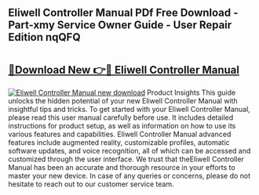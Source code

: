 ## Eliwell Controller Manual PDf Free Download - Part-xmy Service Owner Guide - User Repair Edition nqQFQ

# <h2><a href="http://bc20380.oget.top/?id=Eliwell+Controller+Manual">🔗Download New 👉🔴 Eliwell Controller Manual</a></h2>

[![Eliwell Controller Manual new download](https://i.imgur.com/5g1atiW.png)](http://bc20380.oget.top/?id=Eliwell+Controller+Manual)
Product Insights This guide unlocks the hidden potential of your new Eliwell Controller Manual with insightful tips and tricks. To get started with your Eliwell Controller Manual, please read this user manual carefully before use. It includes detailed instructions for product setup, as well as information on how to use its various features and capabilities. Eliwell Controller Manual advanced features include augmented reality, customizable profiles, automatic software updates, and voice recognition, all of which can be accessed and customized through the user interface. We trust that theEliwell Controller Manual has been an accurate and thorough resource in your efforts to master your new device. In case of any queries or concerns, please do not hesitate to reach out to our customer service team.
